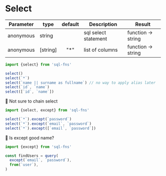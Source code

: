 # Select

| Parameter | type     | default | Description          | Result            |
|-----------|----------|:-------:|----------------------|-------------------|
| anonymous | string   |         | sql select statement | function → string |
| anonymous | [string] |   "*"   | list of columns      | function → string |


```js
import {select} from 'sql-fns'

select()
select(`*`)
select(`name || surname as fullname`) // no way to apply alias later
select(`id`, `name`)
select([`id`, `name`])
```

🧬 Not sure to chain select
```js
import {select, except} from 'sql-fns'

select(`*`).except(`password`)
select(`*`).except(`email`, `password`)
select(`*`).except([`email`, `password`])
```

🧬 Is except good name?
```js
import {except} from 'sql-fns'

const findUsers = query(
  except(`email`, `password`),
  from(`user`),
)
```